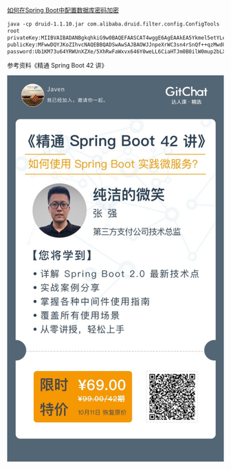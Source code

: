 
[如何在Spring Boot中配置数据库密码加密](https://github.com/alibaba/druid/wiki/%E5%A6%82%E4%BD%95%E5%9C%A8Spring-Boot%E4%B8%AD%E9%85%8D%E7%BD%AE%E6%95%B0%E6%8D%AE%E5%BA%93%E5%AF%86%E7%A0%81%E5%8A%A0%E5%AF%86%EF%BC%9F)

```
java -cp druid-1.1.10.jar com.alibaba.druid.filter.config.ConfigTools root
privateKey:MIIBVAIBADANBgkqhkiG9w0BAQEFAASCAT4wggE6AgEAAkEA5Ykmel5etYLeyfitKdB/76rMzB3RObsWqozrvsiaD796c8s2bugIJhXwBLLS5OSy42F7L9XVhPZMV5CXdSCEwwIDAQABAkACiSVXrLs3Hh7/9DNVhuwi5awlhR7OmHaDo9Lm5KhvDBUejsMAyydr7YqMc12dBuisQ4mnknsOJEEswAwKMJmhAiEA+WhjHug3QXNrRIL34SCY+QwrDApWPdszyuCVP9UQ+t0CIQDrmkyqxv0TZfNXWt2S3ZHX1blKsA7tuCXAwYLXip50HwIgH7ZLLCngpLzVPc/dTs3DRZ9rdct2rcTKcBhgQc6Iqy0CIC8EuR4v3hu78edSC/weWdfAIF1ma2RHpskkFU+cq2izAiEAnBguRib94AZOtTrZhCTbnj5/rbS14a6DIpuCg7gOW+g=
publicKey:MFwwDQYJKoZIhvcNAQEBBQADSwAwSAJBAOWJJnpeXrWC3sn4rSnQf++qzMwd0Tm7FqqM677Img+/enPLNm7oCCYV8ASy0uTksuNhey/V1YT2TFeQl3UghMMCAwEAAQ==
password:Ub1KM73u64YRWUnXZXe/5XhRwFaWxvx646Y0weLL6CiaHTJm0B0ilW0mup2bLXoI6qN0JowCC+TqCFXHKrv94A==
```


参考资料《精通 Spring Boot 42 讲》

![](docs/SpringBoot2.x.png)